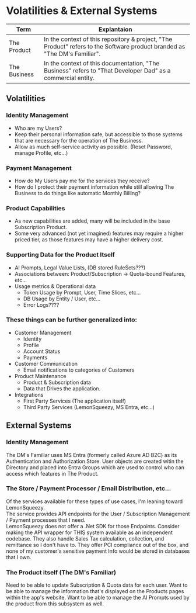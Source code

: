 # Volatilities & External Systems

| Term | Explantaion |
|-----|-----|
| The Product | In the context of this repository & project, "The Product" refers to the Software product branded as "The DM's Familiar". |
| The Business | In the context of this documentation, "The Business" refers to "That Developer Dad" as a commercial entity. |


## Volatilities

### Identity Management
- Who are my Users?
- Keep their personal information safe, but accessible to those systems that are necessary for the operation of The Business.
- Allow as much self-service activity as possible.  (Reset Password, manage Profile, etc...)

### Payment Management
- How do My Users pay me for the services they receive?
- How do I protect their payment information while still allowing The Business to do things like automatic Monthly Billing?

### Product Capabilities
- As new capabilities are added, many will be included in the base Subscription Product.
- Some very advanced (not yet imagined) features may require a higher priced tier, as those features may have a higher delivery cost.

### Supporting Data for the Product Itself
- AI Prompts, Legal Value Lists, (DB stored RuleSets???)
- Associations between:  Product/Subscription -> Quota-bound Features, etc...
- Usage metrics & Operational data
  - Token Usage by Prompt, User, Time Slices, etc...
  - DB Usage by Entity / User, etc...
  - Error Logs????

 ### These things can be further generalized into:
 - Customer Management
   - Identity
   - Profile
   - Account Status
   - Payments
 - Customer Communication
   - Email notifications to categories of Customers
 - Product Maintenance
   - Product & Subscription data
   - Data that Drives the application.
 - Integrations
   - First Party Services  (The application itself)
   - Third Party Services  (LemonSqueezy, MS Entra, etc...)

## External Systems

### Identity Management  
The DM's Familiar uses MS Entra (formerly called Azure AD B2C) as its Authentication and Authorization Store.
User objects are created witin the Directory and placed into Entra Groups which are used to control who can access which features in The Product.

### The Store / Payment Processor / Email Distribution, etc...
Of the services available for these types of use cases, I'm leaning toward LemonSqueezy.  
The service provides API endpoints for the User / Subscription Management / Payment processes that I need.  
LemonSqueezy does not offer a .Net SDK for those Endpoints.  Consider making the API wrapper for THIS system available as an independent codebase.
They also handle Sales Tax calculation, collection, and remittance so I don't have to.
They offer PCI compliance out of the box, and none of my customer's sensitive payment Info would be stored in databases that I own.

### The Product itself (The DM's Familiar)
Need to be able to update Subscription & Quota data for each user.
Want to be able to manage the information that's displayed on the Products pages within the app's website.
Want to be able to manage the AI Prompts used by the product from this subsystem as well.
